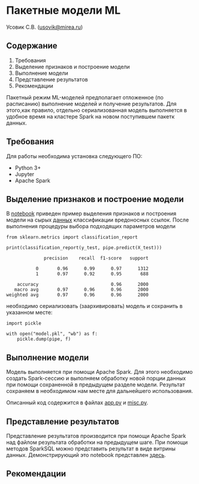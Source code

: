 # Пакетные модели ML

Усовик С.В. (usovik@mirea.ru)

## Содержание

1. Требования
2. Выделение признаков и построение модели
3. Выполнение модели
4. Представление результатов
5. Рекомендации


Пакетный режим ML-моделей предполагает отложенное (по расписанию) выполнение моделей и получение результатов. Для этого,как правило, отдельно сериализованная модель выполняется в удобное время на кластере Spark на новом поступившем пакетк данных. 

## Требования

Для работы необходима установка следующего ПО:
- Python 3+
- Jupyter
- Apache Spark


## Выделение признаков и построение модели

В [notebook](../projects/batch-ML-model/malicious_url.ipynb) приведен пример выделения признаков и построения модели на сырых [данных](../data/malicious_phish.csv) классификации вредоносных ссылок. После выполнения процедуры выбора подходящих параметров модели

```
from sklearn.metrics import classification_report

print(classification_report(y_test, pipe.predict(X_test)))

              precision    recall  f1-score   support

           0       0.96      0.99      0.97      1312
           1       0.97      0.92      0.95       688

    accuracy                           0.96      2000
   macro avg       0.97      0.96      0.96      2000
weighted avg       0.97      0.96      0.96      2000

```

необходимо сериализовать (заархивировать) модель и сохранить в указанном месте: 

```
import pickle

with open("model.pkl", "wb") as f:
    pickle.dump(pipe, f)
```


## Выполнение модели

Модель выполняется при помощи Apache Spark. Для этого необходимо создать Spark-сессию и выполняем обработку новой порции данных при помощи сохраненной в предыдущем разделе модели. Результат сохраняем в необходимом нам месте для дальнейшего использования.

Описанный код содержится в файлах [app.py](../projects/batch-ML-model/app.py) и [misc.py](../projects/batch-ML-model/misc.py).


## Представление результатов

Представление результатов производится при помощи Apache Spark над файлом результата обработки на предыдущем шаге. При помощи методов SparkSQL можно представить результат в виде витрины данных. Демонстрирующий это notebook представлен [здесь](../projects/batch-ML-model/show_predictions.ipynb).  

## Рекомендации